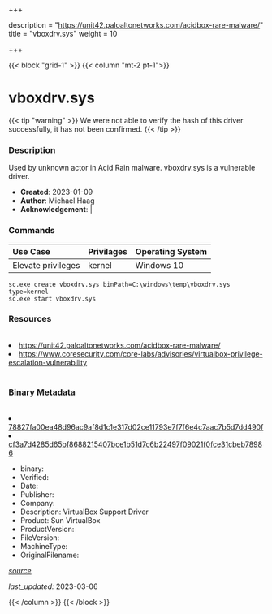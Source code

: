 +++

description = "https://unit42.paloaltonetworks.com/acidbox-rare-malware/"
title = "vboxdrv.sys"
weight = 10

+++


{{< block "grid-1" >}}
{{< column "mt-2 pt-1">}}




# vboxdrv.sys 


{{< tip "warning" >}}
We were not able to verify the hash of this driver successfully, it has not been confirmed.
{{< /tip >}}




### Description


Used by unknown actor in Acid Rain malware. vboxdrv.sys is a vulnerable driver.


- **Created**: 2023-01-09
- **Author**: Michael Haag
- **Acknowledgement**:  | [](https://twitter.com/)

### Commands

| Use Case | Privilages | Operating System | 
|:---- | ---- | ---- |
| Elevate privileges | kernel | Windows 10 |

```
sc.exe create vboxdrv.sys binPath=C:\windows\temp\vboxdrv.sys type=kernel
sc.exe start vboxdrv.sys
```

### Resources
<br>


<li><a href="https://unit42.paloaltonetworks.com/acidbox-rare-malware/">https://unit42.paloaltonetworks.com/acidbox-rare-malware/</a></li>

<li><a href="https://www.coresecurity.com/core-labs/advisories/virtualbox-privilege-escalation-vulnerability">https://www.coresecurity.com/core-labs/advisories/virtualbox-privilege-escalation-vulnerability</a></li>


<br>


### Binary Metadata
<br>



<li><a href="https://www.virustotal.com/gui/file/78827fa00ea48d96ac9af8d1c1e317d02ce11793e7f7f6e4c7aac7b5d7dd490f">78827fa00ea48d96ac9af8d1c1e317d02ce11793e7f7f6e4c7aac7b5d7dd490f</a></li>

<li><a href="https://www.virustotal.com/gui/file/cf3a7d4285d65bf8688215407bce1b51d7c6b22497f09021f0fce31cbeb78986">cf3a7d4285d65bf8688215407bce1b51d7c6b22497f09021f0fce31cbeb78986</a></li>



- binary: 
- Verified: 
- Date: 
- Publisher: 
- Company: 
- Description: VirtualBox Support Driver
- Product: Sun VirtualBox
- ProductVersion: 
- FileVersion: 
- MachineType: 
- OriginalFilename: 

[*source*](https://github.com/magicsword-io/LOLDrivers/tree/main/yaml/vboxdrv.sys.yml)

*last_updated:* 2023-03-06


{{< /column >}}
{{< /block >}}
